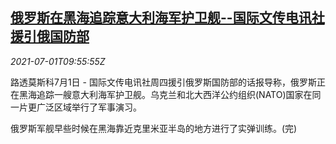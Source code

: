 <!--1625133662000-->
[俄罗斯在黑海追踪意大利海军护卫舰--国际文传电讯社援引俄国防部](https://cn.reuters.com/article/russia-media-italy-warship-0701-idCNKCS2E740B)
------

<div><i>2021-07-01T09:55:55Z</i></div><p>路透莫斯科7月1日 - 国际文传电讯社周四援引俄罗斯国防部的话报导称，俄罗斯正在黑海追踪一艘意大利海军护卫舰。乌克兰和北大西洋公约组织(NATO)国家在同一片更广泛区域举行了军事演习。</p><p>俄罗斯军舰早些时候在黑海靠近克里米亚半岛的地方进行了实弹训练。(完)</p>
